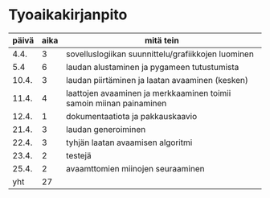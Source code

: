 # Tyoaikakirjanpito

päivä | aika | mitä tein 
--- | --- | --- 
4.4. | 3 | sovelluslogiikan suunnittelu/grafiikkojen luominen
5.4 | 6 | laudan alustaminen ja pygameen tutustumista
10.4. | 3 | laudan piirtäminen ja laatan avaaminen (kesken)
11.4. | 4 | laattojen avaaminen ja merkkaaminen toimii samoin miinan painaminen
12.4. | 1 | dokumentaatiota ja pakkauskaavio
21.4. | 3 | laudan generoiminen
22.4. | 3 | tyhjän laatan avaamisen algoritmi
23.4. | 2 | testejä 
25.4. | 2 | avaamttomien miinojen seuraaminen
yht | 27 | 
